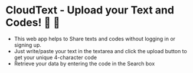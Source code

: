# CloudText - Upload your Text and Codes! 🚀 🚀 
 + This web app helps to Share texts and codes without logging in or signing up.
 + Just write/paste your text in the textarea and click the upload button to get your unique 4-character code
 + Retrieve your data by entering the code in the Search box
